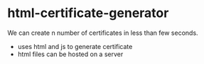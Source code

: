 # html-certificate-generator
We can create n number of certificates in less than few seconds. 
- uses html and js to generate certificate
- html files can be hosted on a server 
